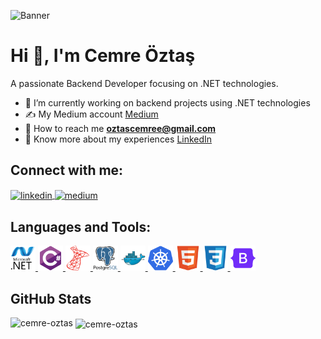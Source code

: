 <!-- Banner Bölümü -->
![Banner](https://drive.google.com/uc?id=1c1KnYwL5Bgh1TLBcSqfUxhN-Gq48LBvD)

# Hi 👋, I'm Cemre Öztaş  
A passionate Backend Developer focusing on .NET technologies.


- 🔭 I’m currently working on backend projects using .NET technologies
- ✍️ My Medium account [Medium](https://medium.com/@oztascemre)
- 📧 How to reach me **oztascemree@gmail.com**
- 💼 Know more about my experiences [LinkedIn](https://www.linkedin.com/in/cemreoztas/)

## Connect with me:
<p align="left">
  <a href="https://linkedin.com/in/cemre-oztas" target="blank">
    <img align="center" src="https://img.shields.io/badge/-LinkedIn-0A66C2?style=flat&logo=linkedin&logoColor=white" alt="linkedin" height="30" />
  </a>
  <a href="https://medium.com/@cemre_oztas" target="blank">
    <img align="center" src="https://img.shields.io/badge/-Medium-00AB6C?style=flat&logo=medium&logoColor=white" alt="medium" height="30" />
  </a>
</p>




## Languages and Tools:
<p align="left">
  <a href="https://dotnet.microsoft.com/" target="_blank" rel="noreferrer">
    <img src="https://raw.githubusercontent.com/devicons/devicon/master/icons/dot-net/dot-net-original-wordmark.svg" alt=".NET" width="40" height="40"/>
  </a>
  <a href="https://learn.microsoft.com/en-us/dotnet/csharp/" target="_blank" rel="noreferrer">
    <img src="https://raw.githubusercontent.com/devicons/devicon/master/icons/csharp/csharp-original.svg" alt="C#" width="40" height="40"/>
  </a>
  <a href="https://www.microsoft.com/en-us/sql-server" target="_blank" rel="noreferrer">
    <img src="https://raw.githubusercontent.com/devicons/devicon/master/icons/microsoftsqlserver/microsoftsqlserver-plain.svg" alt="SQL Server" width="40" height="40"/>
  </a>
  <a href="https://www.postgresql.org" target="_blank" rel="noreferrer">
    <img src="https://raw.githubusercontent.com/devicons/devicon/master/icons/postgresql/postgresql-original-wordmark.svg" alt="PostgreSQL" width="40" height="40"/>
  </a>
  <a href="https://www.docker.com/" target="_blank" rel="noreferrer">
    <img src="https://raw.githubusercontent.com/devicons/devicon/master/icons/docker/docker-original.svg" alt="Docker" width="40" height="40"/>
  </a>
  <a href="https://kubernetes.io/" target="_blank" rel="noreferrer">
    <img src="https://raw.githubusercontent.com/devicons/devicon/master/icons/kubernetes/kubernetes-plain.svg" alt="Kubernetes" width="40" height="40"/>
  </a>
  <a href="https://www.w3schools.com/html/" target="_blank" rel="noreferrer">
    <img src="https://raw.githubusercontent.com/devicons/devicon/master/icons/html5/html5-original.svg" alt="HTML" width="40" height="40"/>
  </a>
  <a href="https://www.w3schools.com/css/" target="_blank" rel="noreferrer">
    <img src="https://raw.githubusercontent.com/devicons/devicon/master/icons/css3/css3-original.svg" alt="CSS" width="40" height="40"/>
  </a>
  <a href="https://getbootstrap.com/" target="_blank" rel="noreferrer">
    <img src="https://raw.githubusercontent.com/devicons/devicon/master/icons/bootstrap/bootstrap-plain.svg" alt="Bootstrap" width="40" height="40"/>
  </a>
</p>


## GitHub Stats
<p>
  <img align="left" src="https://github-readme-stats.vercel.app/api/top-langs?username=cemre-oztas&show_icons=true&locale=en&layout=compact" alt="cemre-oztas" />
</p>
<p>&nbsp;<img align="center" src="https://github-readme-stats.vercel.app/api?username=cemre-oztas&show_icons=true&locale=en" alt="cemre-oztas" /></p>



